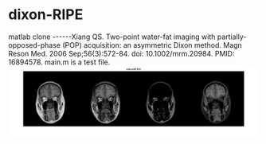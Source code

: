# dixon-RIPE
matlab clone ------Xiang QS. Two-point water-fat imaging with partially-opposed-phase (POP) acquisition: an asymmetric Dixon method. Magn Reson Med. 2006 Sep;56(3):572-84. doi: 10.1002/mrm.20984. PMID: 16894578.
main.m is a test file.
![image](https://github.com/hzr0071/dixon-RIPE/blob/main/dixon2020.jpg)
